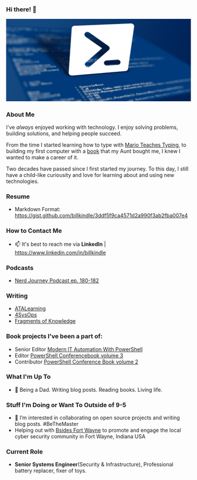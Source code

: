 ### Hi there! 👋

![header image](https://github.com/billkindle/billkindle/blob/master/images/powershell.jpg)

### About Me

I've *always* enjoyed working with technology. I enjoy solving problems, building solutions, and helping people succeed.

From the time I started learning how to type with [Mario Teaches Typing](https://archive.org/details/msdos_Mario_Teaches_Typing_1992), to building 
my first computer with a [book](https://www.goodreads.com/book/show/5014046-build-your-own-pc) that my Aunt bought me, I knew I wanted to make a career of it.

Two decades have passed since I first started my journey. To this day, I still have a child-like curiousity and love for learning about and using new technologies. 

### Resume
- Markdown Format: https://gist.github.com/billkindle/3ddf5f9ca4571d2a990f3ab2fba007e4

### How to Contact Me
- 📫 It's best to reach me via **LinkedIn** | https://www.linkedin.com/in/billkindle

### Podcasts
- [Nerd Journey Podcast ep. 180-182](https://nerd-journey.com/?s=Bill+Kindle)

### Writing
- [ATALearning](https://adamtheautomator.com/author/bill/)
- [4SysOps](https://4sysops.com/members/bill-kindle/)
- [Fragments of Knowledge](https://billkindle.substack.com)

### Book projects I've been a part of:
- Senior Editor [Modern IT Automation With PowerShell](https://www.amazon.com/Modern-Automation-PowerShell-Michael-Zanatta/dp/B0BSC55Y8N)
- Editor [PowerShell Conferencebook volume 3](https://www.amazon.com/PowerShell-Conference-Book-3/dp/B08MGR749H)
- Contributor [PowerShell Conference Book volume 2](https://www.amazon.com/PowerShell-Conference-Book-2/dp/B0863TWXZ3)

### What I'm Up To
- 🔭 Being a Dad. Writing blog posts. Reading books. Living life.

### Stuff I'm Doing or Want To Outside of 9-5
- 👯 I’m interested in collaborating on open source projects and writing blog posts. #BeTheMaster
- Helping out with [Bsides Fort Wayne](https://bsidesfortwayne.org/) to promote and engage the local cyber security community in Fort Wayne, Indiana USA

### Current Role
- **Senior Systems Engineer**(Security & Infrastructure), Professional battery replacer, fixer of toys. 
